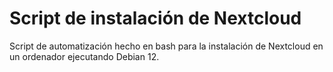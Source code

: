 # Script de instalación de Nextcloud

Script de automatización hecho en bash para la instalación de Nextcloud en un ordenador ejecutando Debian 12.
